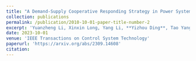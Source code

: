 ```yaml
---
title: "A Demand-Supply Cooperative Responding Strategy in Power System with High Renewable Energy Penetration"
collection: publications
permalink: /publication/2010-10-01-paper-title-number-2
excerpt: 'Yuanzheng Li, Xinxin Long, Yang Li, **Yizhou Ding**, Tao Yang, Zhigang Zeng'
date: 2023-10-01
venue: 'IEEE Transactions on Control System Technology'
paperurl: 'https://arxiv.org/abs/2309.14608'
citation:
---
```

<!-- This paper is about the number 2. The number 3 is left for future work.

[Download paper here](http://academicpages.github.io/files/paper2.pdf) -->
